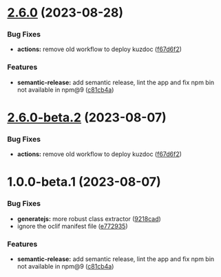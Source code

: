 # [2.6.0](https://github.com/kuzzleio/kuzdoc/compare/v2.5.4...v2.6.0) (2023-08-28)


### Bug Fixes

* **actions:** remove old workflow to deploy kuzdoc ([f67d6f2](https://github.com/kuzzleio/kuzdoc/commit/f67d6f2602dff495c32857dd6f384e2755d8bcd3))


### Features

* **semantic-release:** add semantic release, lint the app and fix npm bin not available in npm@9 ([c81cb4a](https://github.com/kuzzleio/kuzdoc/commit/c81cb4ac401243c4cccde537626c7cb98cd9d22e))

# [2.6.0-beta.2](https://github.com/kuzzleio/kuzdoc/compare/v2.6.0-beta.1...v2.6.0-beta.2) (2023-08-07)


### Bug Fixes

* **actions:** remove old workflow to deploy kuzdoc ([f67d6f2](https://github.com/kuzzleio/kuzdoc/commit/f67d6f2602dff495c32857dd6f384e2755d8bcd3))

# 1.0.0-beta.1 (2023-08-07)


### Bug Fixes

* **generatejs:** more robust class extractor ([9218cad](https://github.com/kuzzleio/kuzdoc/commit/9218cad1c2fa69dc60626aaed10f8765fb474213))
* ignore the oclif manifest file ([e772935](https://github.com/kuzzleio/kuzdoc/commit/e772935c2ffc3ffc553701708f44783638244b4b))


### Features

* **semantic-release:** add semantic release, lint the app and fix npm bin not available in npm@9 ([c81cb4a](https://github.com/kuzzleio/kuzdoc/commit/c81cb4ac401243c4cccde537626c7cb98cd9d22e))
